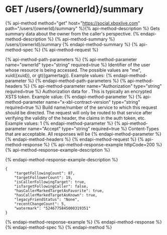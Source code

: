 # GET /users/{ownerId}/summary

{% api-method method="get" host="https://social.xboxlive.com" path="/users/{ownerId}/summary" %}{% api-method-description %}
Gets summary data about the owner from the caller's perspective.
{% endapi-method-description %}
{% api-method-summary %}
/users/{ownerId}/summary
{% endapi-method-summary %}
{% api-method-spec %}
{% api-method-request %}

{% api-method-path-parameters %}
{% api-method-parameter name="ownerId" type="string" required=true %}
Identifier of the user whose resource is being accessed. The possible values are "me", xuid({xuid}), or gt({gamertag}). Example values: 
{% endapi-method-parameter %}
{% endapi-method-path-parameters %}
{% api-method-headers %}
{% api-method-parameter name="Authorization" type="string" required=true %}
Authorization data for . This is typically an encrypted XSTS token. Example value: 
{% endapi-method-parameter %}
{% api-method-parameter name="x-xbl-contract-version" type="string" required=true %}
Build name/number of the service to which this request should be directed. The request will only be routed to that service after verifying the validity of the header, the claims in the auth token, etc. Example values: 1
{% endapi-method-parameter %}
{% api-method-parameter name="Accept" type="string" required=true %}
Content-Types that are acceptable. All responses will be 
{% endapi-method-parameter %}
{% endapi-method-headers %}
{% endapi-method-request %}
{% api-method-response %}
{% api-method-response-example httpCode=200 %}
{% api-method-response-example-description %}

{% endapi-method-response-example-description %}

```text
{
    "targetFollowingCount": 87,
    "targetFollowerCount": 19,
    "isCallerFollowingTarget": true,
    "isTargetFollowingCaller": false,
    "hasCallerMarkedTargetAsFavorite": true,
    "hasCallerMarkedTargetAsKnown": true,
    "legacyFriendStatus": "None",
    "recentChangeCount": 5,
    "watermark": "5246775845000319351"
}
```
{% endapi-method-response-example %}
{% endapi-method-response %}
{% endapi-method-spec %}
{% endapi-method %}

